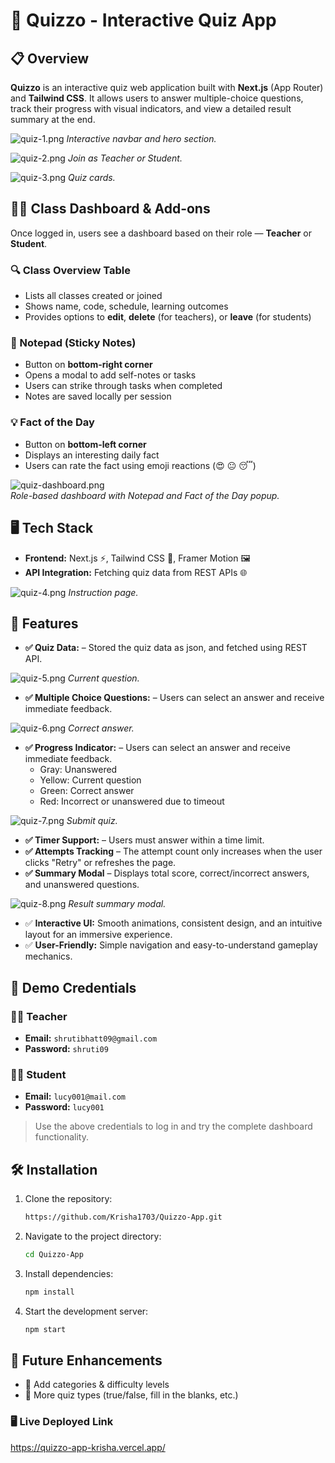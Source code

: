 # 🎯 Quizzo - Interactive Quiz App

## 📋 Overview
**Quizzo** is an interactive quiz web application built with **Next.js** (App Router) and **Tailwind CSS**. It allows users to answer multiple-choice questions, track their progress with visual indicators, and view a detailed result summary at the end.

![quiz-1.png](/public/Screenshots/hero-section.png)
*Interactive navbar and hero section.*

![quiz-2.png](/public/Screenshots/join.png)
*Join as Teacher or Student.*

![quiz-3.png](/public/Screenshots/cards.png)
*Quiz cards.*

## 🧑‍🏫 Class Dashboard & Add-ons

Once logged in, users see a dashboard based on their role — **Teacher** or **Student**.

### 🔍 Class Overview Table
- Lists all classes created or joined
- Shows name, code, schedule, learning outcomes
- Provides options to **edit**, **delete** (for teachers), or **leave** (for students)

### 📝 Notepad (Sticky Notes)
- Button on **bottom-right corner**
- Opens a modal to add self-notes or tasks
- Users can strike through tasks when completed
- Notes are saved locally per session

### 💡 Fact of the Day
- Button on **bottom-left corner**
- Displays an interesting daily fact
- Users can rate the fact using emoji reactions (😍 😐 😴)

![quiz-dashboard.png](/public/Screenshots/dashboard.png)  
*Role-based dashboard with Notepad and Fact of the Day popup.*

## 🖥️ Tech Stack
- **Frontend:** Next.js ⚡, Tailwind CSS 🎨, Framer Motion 🖼️
- **API Integration:** Fetching quiz data from REST APIs 🌐

![quiz-4.png](/public/Screenshots/instruction.png)
*Instruction page.*

## 🚀 Features
- **✅ Quiz Data:** – Stored the quiz data as json, and fetched using REST API.

![quiz-5.png](/public/Screenshots/current-question.png)
*Current question.*

- **✅ Multiple Choice Questions:** – Users can select an answer and receive immediate feedback.

![quiz-6.png](/public/Screenshots/correct.png)
*Correct answer.*

- **✅ Progress Indicator:** – Users can select an answer and receive immediate feedback.
    - Gray: Unanswered
    - Yellow: Current question
    - Green: Correct answer
    - Red: Incorrect or unanswered due to timeout

![quiz-7.png](/public/Screenshots/submit.png)
*Submit quiz.*

- **✅ Timer Support:** – Users must answer within a time limit.
- **✅ Attempts Tracking** – The attempt count only increases when the user clicks "Retry" or refreshes the page.
- **✅ Summary Modal** – Displays total score, correct/incorrect answers, and unanswered questions.

![quiz-8.png](/public/Screenshots/result.png)
*Result summary modal.*

- ✅ **Interactive UI:** Smooth animations, consistent design, and an intuitive layout for an immersive experience.
- ✅ **User-Friendly:** Simple navigation and easy-to-understand gameplay mechanics.

## 🔐 Demo Credentials

### 👨‍🏫 Teacher
- **Email:** `shrutibhatt09@gmail.com`  
- **Password:** `shruti09`

### 👩‍🎓 Student
- **Email:** `lucy001@mail.com`  
- **Password:** `lucy001`

> Use the above credentials to log in and try the complete dashboard functionality.

## 🛠️ Installation
1. Clone the repository:
   ```bash
   https://github.com/Krisha1703/Quizzo-App.git
   ```
2. Navigate to the project directory:
   ```bash
   cd Quizzo-App
   ```
3. Install dependencies:
   ```bash
   npm install
   ```
4. Start the development server:
   ```bash
   npm start
   ```
## 📢 Future Enhancements
- 🚀 Add categories & difficulty levels
- 🚀 More quiz types (true/false, fill in the blanks, etc.)

### 🖥️ Live Deployed Link
https://quizzo-app-krisha.vercel.app/


